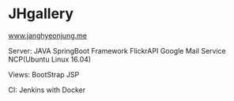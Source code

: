 # JHgallery

www.janghyeonjung.me
</b>
</b>

Server:</b>
JAVA</b>
SpringBoot Framework</b>
FlickrAPI</b>
Google Mail Service</b>
NCP(Ubuntu Linux 16.04)</b>

Views:</b>
BootStrap</b>
JSP</b>

CI:</b>
Jenkins with Docker</b>
